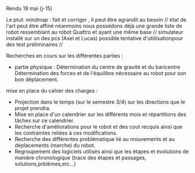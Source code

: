Rendu 19 mai (j-15)

Le ptut:
mindmap : fait et corriger , il peut être agrandit au besoin //
état de l'art peut être affiné néanmoins nous possédons déjà une grande liste de robot ressemblant au robot Quattro et ayant une même base  //
simulateur installé sur un des pcs (Axel et Lucas) possible tentative d'utiliisationpour des test préliminaires //


Recherches en cours sur les différentes parties : 
  - partie physique : 
    Détermination du centre de gravité et du baricentre
    Détermination des forces et de l'équilibre nécessaire au robot pour son bon déplacement.
    
mise en place du cahier des charges : 
  - Projection dans le temps (sur le semestre 3/4) sur les directions que le projet prendra.
  - Mise en place d'un calendrier sur les différents mois et répartitions des tâches sur ce calendrier.
  - Recherche d'améliorations pour le robot et des cout recquis ainsi que les contraintes reliées à ces modifications.
  - Recherche des différentes problématique lié au mouvements et au déplacements (marche) du robot.
  - Regroupement des logiciels utilisés ainsi que les étapes et évolutions de manière chronologique (trace des étapes et passages, solutions,prblèmes,etc...)
